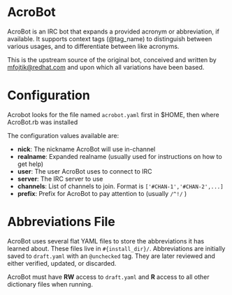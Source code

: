 AcroBot
=======
AcroBot is an IRC bot that expands a provided acronym or abbreviation, if available. It supports context tags (@tag_name) to distinguish between various usages, and to differentiate between like acronyms.

This is the upstream source of the original bot, conceived and written by mfojtik@redhat.com and upon which all variations have been based.

Configuration
=============

Acrobot looks for the file named `acrobot.yaml` first in $HOME, then where AcroBot.rb was installed

The configuration values available are:

- **nick**: The nickname AcroBot will use in-channel
- **realname**: Expanded realname (usually used for instructions on how to get help)
- **user**: The user AcroBot uses to connect to IRC
- **server**: The IRC server to use
- **channels**: List of channels to join. Format is `['#CHAN-1','#CHAN-2',...]`
- **prefix**: Prefix for AcroBot to pay attention to (usually `/^!/` )

Abbreviations File
==================

AcroBot uses several flat YAML files to store the abbreviations it has learned about.
These files live in `#{install_dir}/`.
Abbreviations are initially saved to `draft.yaml` with an `@unchecked` tag. They are later reviewed and either verified, updated, or discarded.

AcroBot must have **RW** access to `draft.yaml` and **R** access to all other dictionary files when running.

